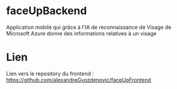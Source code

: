 # faceUpBackend
Application mobile qui grâce à l'IA de reconnaissance de Visage de Microsoft Azure donne des informations relatives à un visage

# Lien
Lien vers le repository du frontend : https://github.com/alexandreGvozdenovic/faceUpFrontend
